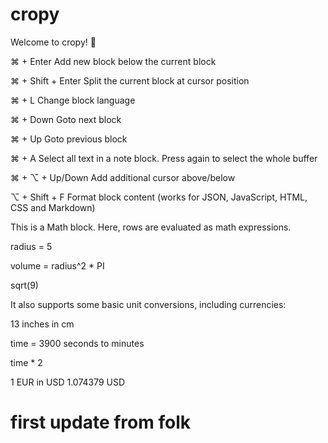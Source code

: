 # cropy

Welcome to cropy! 👋

⌘ + Enter           Add new block below the current block

⌘ + Shift + Enter   Split the current block at cursor position

⌘ + L               Change block language

⌘ + Down            Goto next block

⌘ + Up              Goto previous block

⌘ + A               Select all text in a note block. Press again to select the whole buffer

⌘ + ⌥ + Up/Down     Add additional cursor above/below

⌥ + Shift + F       Format block content (works for JSON, JavaScript, HTML, CSS and Markdown)

This is a Math block. Here, rows are evaluated as math expressions. 

radius = 5

volume = radius^2 * PI

sqrt(9)

It also supports some basic unit conversions, including currencies:

13 inches in cm

time = 3900 seconds to minutes

time * 2

1 EUR in USD 1.074379 USD

# first update from folk
